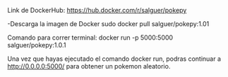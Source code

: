 
Link de DockerHub:
https://hub.docker.com/r/salguer/pokepy

-Descarga la imagen de Docker
sudo docker pull salguer/pokepy:1.01

Comando para correr terminal:
 docker run -p 5000:5000 salguer/pokepy:1.0.1
 
Una vez que hayas ejecutado el comando docker run, podras continuar a http://0.0.0.0:5000/
para obtener un pokemon aleatorio.



